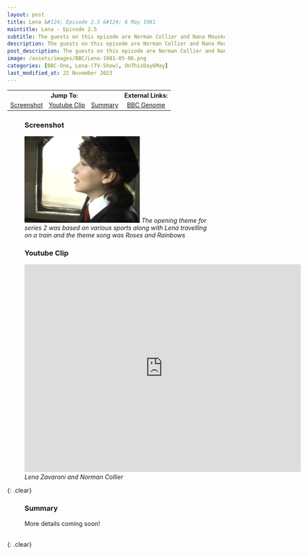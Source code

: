 ```yaml
---
layout: post
title: Lena &#124; Episode 2.5 &#124; 6 May 1981
maintitle: Lena - Episode 2.5
subtitle: The guests on this episode are Norman Collier and Nana Mouskouri
description: The guests on this episode are Norman Collier and Nana Mouskouri.
post_description: The guests on this episode are Norman Collier and Nana Mouskouri
image: /assets/images/BBC/Lena-1981-05-06.png
categories: [BBC-One, Lena-(TV-Show), OnThisDay6May]
last_modified_at: 22 November 2023
---
```


<table>
<tr align="center">
<th colspan="3">Jump To:</th>
<th colspan="2">External Links:</th>
</tr>
<tr align="center">
<td><a href="#screenshot">Screenshot</a></td>
<td><a href="#youtube-clip">Youtube Clip</a></td>
<td><a href="#summary">Summary</a></td>
<td><a class="external-link" href="https://genome.ch.bbc.co.uk/schedules/bbcone/london/1981-05-06#at-20.30">BBC Genome</a></td>
</tr>
</table>

<figure class="fig1">
<h3 id="screenshot">Screenshot</h3>
<img src="/assets/images/BBC/Lena-1981-05-06.png" class="full-width">
<cite>The opening theme for series 2 was based on various sports along with Lena travelling on a train and the theme song was Roses and Rainbows</cite>
</figure>

<figure class="fig2">
<h3 id="youtube-clip">Youtube Clip</h3>
<div class="responsive-video"><iframe width="640px" height="480px" src="https://www.youtube.com/embed/aN6G3tBniKQ?rel=0&showinfo=1" frameborder="0" allowfullscreen=""></iframe></div>
<cite>Lena Zavaroni and Norman Collier</cite>
</figure>

{: .clear}

<figure class="fig3">
<h3 id="summary">Summary</h3>
<p>More details coming soon!</p>
</figure>

<br />{: .clear}

